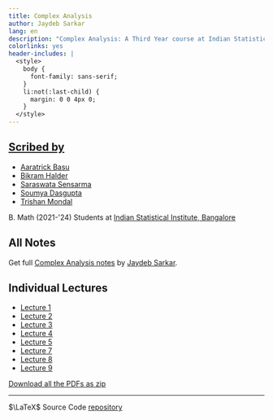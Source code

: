 ```yaml
---
title: Complex Analysis
author: Jaydeb Sarkar
lang: en
description: "Complex Analysis: A Third Year course at Indian Statistical Institute, Bangalore by Professor Jaydeb Sarkar"
colorlinks: yes
header-includes: |
  <style>
    body {
      font-family: sans-serif;
    }
    li:not(:last-child) {
      margin: 0 0 4px 0;
    }
  </style>
---
```


## [Scribed by](https://github.com/AWNathan1893/ComplexAnalysis_Notes/graphs/contributors)

- [Aaratrick Basu](https://github.com/AWNathan1893)
- [Bikram Halder](https://github.com/BikramHalder)
- [Saraswata Sensarma](https://github.com/SaraswataSensarma)
- [Soumya Dasgupta](https://github.com/OmegaSD18)
- [Trishan Mondal](https://github.com/Trishan8)

B. Math (2021-'24) Students at [Indian Statistical Institute, Bangalore](https://www.isibang.ac.in)

## All Notes

Get full [Complex Analysis notes](./pdfs/ComplexAnalysis_Notes.pdf) by [Jaydeb Sarkar](https://www.isibang.ac.in/~jay/).

## Individual Lectures

- [Lecture 1](./pdfs/lec-01.pdf)
- [Lecture 2](./pdfs/lec-02.pdf)
- [Lecture 3](./pdfs/lec-03.pdf)
- [Lecture 4](./pdfs/lec-04.pdf)
- [Lecture 5](./pdfs/lec-05.pdf)
- [Lecture 7](./pdfs/lec-07.pdf)
- [Lecture 8](./pdfs/lec-08.pdf)
- [Lecture 9](./pdfs/lec-09.pdf)

[Download all the PDFs as zip](./ComplexAnalysis_Notes_all_pdfs.zip)

---

$\LaTeX$ Source Code [repository](https://github.com/AWNathan1893/ComplexAnalysis_Notes)

